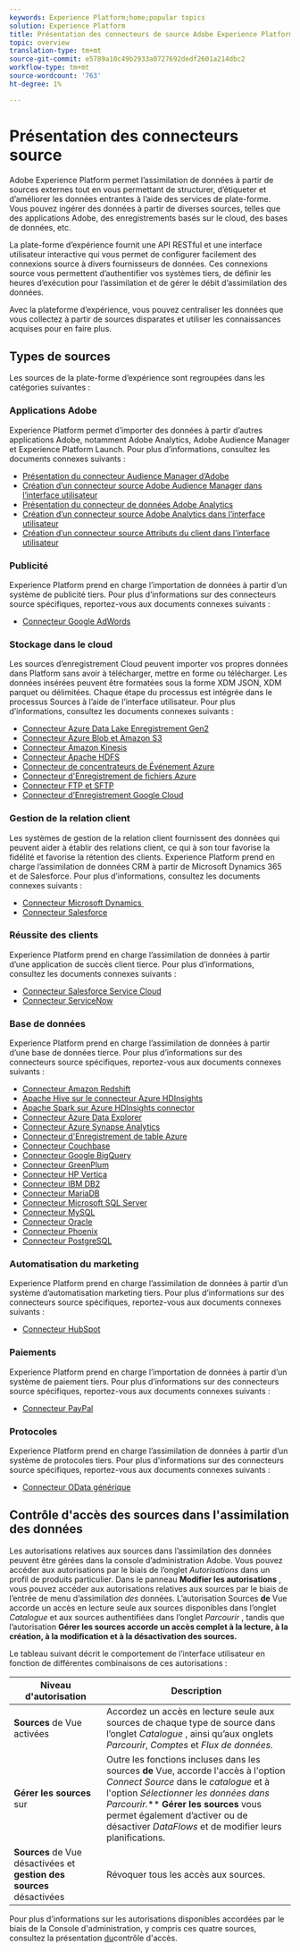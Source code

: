 ```yaml
---
keywords: Experience Platform;home;popular topics
solution: Experience Platform
title: Présentation des connecteurs de source Adobe Experience Platform
topic: overview
translation-type: tm+mt
source-git-commit: e5789a10c49b2933a0727692dedf2601a214dbc2
workflow-type: tm+mt
source-wordcount: '763'
ht-degree: 1%

---
```



# Présentation des connecteurs source

Adobe Experience Platform permet l’assimilation de données à partir de sources externes tout en vous permettant de structurer, d’étiqueter et d’améliorer les données entrantes à l’aide des services de plate-forme. Vous pouvez ingérer des données à partir de diverses sources, telles que des applications Adobe, des enregistrements basés sur le cloud, des bases de données, etc.

La plate-forme d’expérience fournit une API RESTful et une interface utilisateur interactive qui vous permet de configurer facilement des connexions source à divers fournisseurs de données. Ces connexions source vous permettent d’authentifier vos systèmes tiers, de définir les heures d’exécution pour l’assimilation et de gérer le débit d’assimilation des données.

Avec la plateforme d’expérience, vous pouvez centraliser les données que vous collectez à partir de sources disparates et utiliser les connaissances acquises pour en faire plus.

## Types de sources

Les sources de la plate-forme d’expérience sont regroupées dans les catégories suivantes :

### Applications Adobe

Experience Platform permet d’importer des données à partir d’autres applications Adobe, notamment Adobe Analytics, Adobe Audience Manager et Experience Platform Launch. Pour plus d’informations, consultez les documents connexes suivants :

- [Présentation du connecteur Audience Manager d’Adobe](connectors/adobe-applications/audience-manager.md)
- [Création d’un connecteur source Adobe Audience Manager dans l’interface utilisateur](./tutorials/ui/create/adobe-applications/audience-manager.md)
- [Présentation du connecteur de données Adobe Analytics](connectors/adobe-applications/analytics.md)
- [Création d’un connecteur source Adobe Analytics dans l’interface utilisateur](./tutorials/ui/create/adobe-applications/analytics.md)
- [Création d’un connecteur source Attributs du client dans l’interface utilisateur](./tutorials/ui/create/adobe-applications/customer-attributes.md)

### Publicité

Experience Platform prend en charge l’importation de données à partir d’un système de publicité tiers. Pour plus d’informations sur des connecteurs source spécifiques, reportez-vous aux documents connexes suivants :

- [Connecteur Google AdWords](connectors/advertising/ads.md)

### Stockage dans le cloud

Les sources d’enregistrement Cloud peuvent importer vos propres données dans Platform sans avoir à télécharger, mettre en forme ou télécharger. Les données insérées peuvent être formatées sous la forme XDM JSON, XDM parquet ou délimitées. Chaque étape du processus est intégrée dans le processus Sources à l’aide de l’interface utilisateur. Pour plus d’informations, consultez les documents connexes suivants :

- [Connecteur Azure Data Lake Enregistrement Gen2](connectors/cloud-storage/adls-gen2.md)
- [Connecteur Azure Blob et Amazon S3](connectors/cloud-storage/blob-s3.md)
- [Connecteur Amazon Kinesis](connectors/cloud-storage/kinesis.md)
- [Connecteur Apache HDFS](connectors/cloud-storage/hdfs.md)
- [Connecteur de concentrateurs de Événement Azure](connectors/cloud-storage/eventhub.md)
- [Connecteur d&#39;Enregistrement de fichiers Azure](connectors/cloud-storage/azure-file-storage.md)
- [Connecteur FTP et SFTP](connectors/cloud-storage/ftp-sftp.md)
- [Connecteur d’Enregistrement Google Cloud](connectors/cloud-storage/google-cloud-storage.md)

### Gestion de la relation client

Les systèmes de gestion de la relation client fournissent des données qui peuvent aider à établir des relations client, ce qui à son tour favorise la fidélité et favorise la rétention des clients. Experience Platform prend en charge l’assimilation de données CRM à partir de Microsoft Dynamics 365 et de Salesforce. Pour plus d’informations, consultez les documents connexes suivants :

- [Connecteur Microsoft Dynamics ](connectors/crm/ms-dynamics.md)
- [Connecteur Salesforce](connectors/crm/salesforce.md)

### Réussite des clients

Experience Platform prend en charge l’assimilation de données à partir d’une application de succès client tierce. Pour plus d’informations, consultez les documents connexes suivants :

- [Connecteur Salesforce Service Cloud](connectors/customer-success/salesforce-service-cloud.md)
- [Connecteur ServiceNow](connectors/customer-success/servicenow.md)

### Base de données

Experience Platform prend en charge l’assimilation de données à partir d’une base de données tierce. Pour plus d’informations sur des connecteurs source spécifiques, reportez-vous aux documents connexes suivants :

- [Connecteur Amazon Redshift](connectors/databases/redshift.md)
- [Apache Hive sur le connecteur Azure HDInsights](connectors/databases/hive.md)
- [Apache Spark sur Azure HDInsights connector](connectors/databases/spark.md)
- [Connecteur Azure Data Explorer](connectors/databases/data-explorer.md)
- [Connecteur Azure Synapse Analytics](connectors/databases/synapse-analytics.md)
- [Connecteur d&#39;Enregistrement de table Azure](connectors/databases/ats.md)
- [Connecteur Couchbase](connectors/databases/couchbase.md)
- [Connecteur Google BigQuery](connectors/databases/bigquery.md)
- [Connecteur GreenPlum](connectors/databases/greenplum.md)
- [Connecteur HP Vertica](connectors/databases/hp-vertica.md)
- [Connecteur IBM DB2](connectors/databases/ibm-db2.md)
- [Connecteur MariaDB](connectors/databases/mariadb.md)
- [Connecteur Microsoft SQL Server](connectors/databases/sql-server.md)
- [Connecteur MySQL](connectors/databases/mysql.md)
- [Connecteur Oracle](connectors/databases/oracle.md)
- [Connecteur Phoenix](connectors/databases/phoenix.md)
- [Connecteur PostgreSQL](connectors/databases/postgres.md)

### Automatisation du marketing

Experience Platform prend en charge l’assimilation de données à partir d’un système d’automatisation marketing tiers. Pour plus d’informations sur des connecteurs source spécifiques, reportez-vous aux documents connexes suivants :

- [Connecteur HubSpot](connectors/marketing-automation/hubspot.md)

### Paiements

Experience Platform prend en charge l’importation de données à partir d’un système de paiement tiers. Pour plus d’informations sur des connecteurs source spécifiques, reportez-vous aux documents connexes suivants :

- [Connecteur PayPal](connectors/payments/paypal.md)

### Protocoles

Experience Platform prend en charge l’assimilation de données à partir d’un système de protocoles tiers. Pour plus d’informations sur des connecteurs source spécifiques, reportez-vous aux documents connexes suivants :

- [Connecteur OData générique](connectors/protocols/odata.md)

## Contrôle d&#39;accès des sources dans l&#39;assimilation des données

Les autorisations relatives aux sources dans l’assimilation des données peuvent être gérées dans la console d’administration Adobe. Vous pouvez accéder aux autorisations par le biais de l’onglet *Autorisations* dans un profil de produits particulier. Dans le panneau **Modifier les autorisations** , vous pouvez accéder aux autorisations relatives aux sources par le biais de l’entrée de menu d’assimilation *des* données. L’autorisation Sources **de** Vue accorde un accès en lecture seule aux sources disponibles dans l’onglet *Catalogue* et aux sources authentifiées dans l’onglet *Parcourir* , tandis que l’autorisation **Gérer les sources accorde un accès complet à la lecture, à la création, à la modification et à la désactivation des sources.**

Le tableau suivant décrit le comportement de l’interface utilisateur en fonction de différentes combinaisons de ces autorisations :

| Niveau d&#39;autorisation | Description |
| ---- | ----|
| **Sources** de Vue activées | Accordez un accès en lecture seule aux sources de chaque type de source dans l’onglet *Catalogue* , ainsi qu’aux onglets *Parcourir*, *Comptes* et *Flux de données.* |
| **Gérer les sources** sur | Outre les fonctions incluses dans les sources **de** Vue, accorde l&#39;accès à l&#39;option *Connect Source* dans le *catalogue* et à l&#39;option *Sélectionner les données dans Parcourir.*** **Gérer les sources** vous permet également d’activer ou de désactiver *DataFlows* et de modifier leurs planifications. |
| **Sources** de Vue désactivées et **gestion des sources** désactivées | Révoquer tous les accès aux sources. |

Pour plus d&#39;informations sur les autorisations disponibles accordées par le biais de la Console d&#39;administration, y compris ces quatre sources, consultez la présentation [du](../access-control/home.md)contrôle d&#39;accès.
